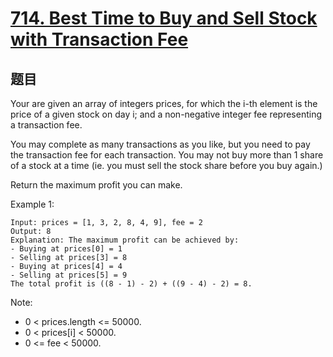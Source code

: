 # [714. Best Time to Buy and Sell Stock with Transaction Fee](https://leetcode.com/problems/best-time-to-buy-and-sell-stock-with-transaction-fee/)


## 题目
Your are given an array of integers prices, for which the i-th element is the price of a given stock on day i; and a non-negative integer fee representing a transaction fee.

You may complete as many transactions as you like, but you need to pay the transaction fee for each transaction. You may not buy more than 1 share of a stock at a time (ie. you must sell the stock share before you buy again.)

Return the maximum profit you can make.

Example 1:
```
Input: prices = [1, 3, 2, 8, 4, 9], fee = 2
Output: 8
Explanation: The maximum profit can be achieved by:
- Buying at prices[0] = 1
- Selling at prices[3] = 8
- Buying at prices[4] = 4
- Selling at prices[5] = 9
The total profit is ((8 - 1) - 2) + ((9 - 4) - 2) = 8.
```

Note:

- 0 < prices.length <= 50000.
- 0 < prices[i] < 50000.
- 0 <= fee < 50000.
